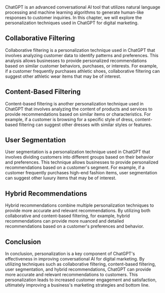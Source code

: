 

ChatGPT is an advanced conversational AI tool that utilizes natural language processing and machine learning algorithms to generate human-like responses to customer inquiries. In this chapter, we will explore the personalization techniques used in ChatGPT for digital marketing.

Collaborative Filtering
-----------------------

Collaborative filtering is a personalization technique used in ChatGPT that involves analyzing customer data to identify patterns and preferences. This analysis allows businesses to provide personalized recommendations based on similar customer behaviors, purchases, or interests. For example, if a customer frequently purchases athletic shoes, collaborative filtering can suggest other athletic wear items that may be of interest.

Content-Based Filtering
-----------------------

Content-based filtering is another personalization technique used in ChatGPT that involves analyzing the content of products and services to provide recommendations based on similar items or characteristics. For example, if a customer is browsing for a specific style of dress, content-based filtering can suggest other dresses with similar styles or features.

User Segmentation
-----------------

User segmentation is a personalization technique used in ChatGPT that involves dividing customers into different groups based on their behavior and preferences. This technique allows businesses to provide personalized recommendations based on a customer's segment. For example, if a customer frequently purchases high-end fashion items, user segmentation can suggest other luxury items that may be of interest.

Hybrid Recommendations
----------------------

Hybrid recommendations combine multiple personalization techniques to provide more accurate and relevant recommendations. By utilizing both collaborative and content-based filtering, for example, hybrid recommendations can provide more nuanced and detailed recommendations based on a customer's preferences and behavior.

Conclusion
----------

In conclusion, personalization is a key component of ChatGPT's effectiveness in improving conversational AI for digital marketing. By utilizing techniques such as collaborative filtering, content-based filtering, user segmentation, and hybrid recommendations, ChatGPT can provide more accurate and relevant recommendations to customers. This personalization leads to increased customer engagement and satisfaction, ultimately improving a business's marketing strategies and bottom line.
